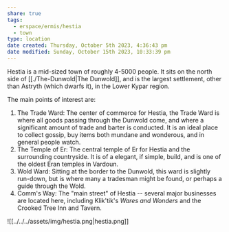 ```yaml
---
share: true
tags:
  - erspace/ermis/hestia
  - town
type: location
date created: Thursday, October 5th 2023, 4:36:43 pm
date modified: Sunday, October 15th 2023, 10:33:39 pm
---
```


Hestia is a mid-sized town of roughly 4-5000 people. It sits on the north side of [[./The-Dunwold|The Dunwold]], and is the largest settlement, other than Astryth (which dwarfs it), in the Lower Kypar region. 

The main points of interest are:

1. The Trade Ward: The center of commerce for Hestia, the Trade Ward is where all goods passing through the Dunwold come, and where a significant amount of trade and barter is conducted. It is an ideal place to collect gossip, buy items both mundane and wonderous, and in general people watch. 
2. The Temple of Er: The central temple of Er for Hestia and the surrounding countryside. It is of a elegant, if simple, build, and is one of the oldest Eran temples in Vardoun. 
3. Wold Ward: Sitting at the border to the Dunwold, this ward is slightly run-down, but is where many a tradesman might be found, or perhaps a guide through the Wold. 
4. Comm's Way: The "main street" of Hestia -- several major businesses are located here, including Klik'tik's *Wares and Wonders* and the Crooked Tree Inn and Tavern. 

![[../../../assets/img/hestia.png|hestia.png]]

